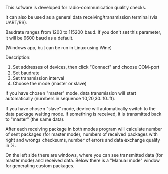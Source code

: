 This sofware is developed for radio-communication quality checks. 

It can also be used as a general data receiving/transmission terminal (via UART/RS).

Baudrate ranges from 1200 to 115200 baud. If you don't set this parameter, it will be 9600 baud as a default.

(Windows app, but can be run in Linux using Wine)

Description:
1. Set addresses of devices, then click "Connect" and choose COM-port
2. Set baudrate
3. Set transmission interval
4. Choose the mode (master or slave)

If you have chosen "master" mode, data transmission will start automatically (numbers in sequence 10,20,30..f0..ff).

If you have chosen "slave" mode, device will automatically switch to the data package waiting mode. If something is received, it is transmitted back to "master" (the same data).

After each receiving package in both modes program will calculate number of sent packages (for master mode), numbers of received packages with right and wrongs checksums, number of errors and data exchange quality in %.

On the left side there are windows, where you can see transmitted data (for master mode) and received data.
Below there is a "Manual mode" window for generating custom packages. 
